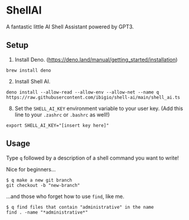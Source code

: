 # ShellAI
A fantastic little AI Shell Assistant powered by GPT3.

## Setup

1. Install Deno. (https://deno.land/manual/getting_started/installation)
```
brew install deno
```

2. Install Shell AI.
```
deno install --allow-read --allow-env --allow-net --name q https://raw.githubusercontent.com/ibigio/shell-ai/main/shell_ai.ts
```

8. Set the `SHELL_AI_KEY` environment variable to your user key. (Add this line to your `.zashrc` or `.bashrc` as well!)
```
export SHELL_AI_KEY="[insert key here]"
```

## Usage

Type `q` followed by a description of a shell command you want to write!

Nice for beginners...
```
$ q make a new git branch
git checkout -b "new-branch"
```

...and those who forget how to use `find`, like me.
```
$ q find files that contain "administrative" in the name
find . -name "*administrative*"
```
